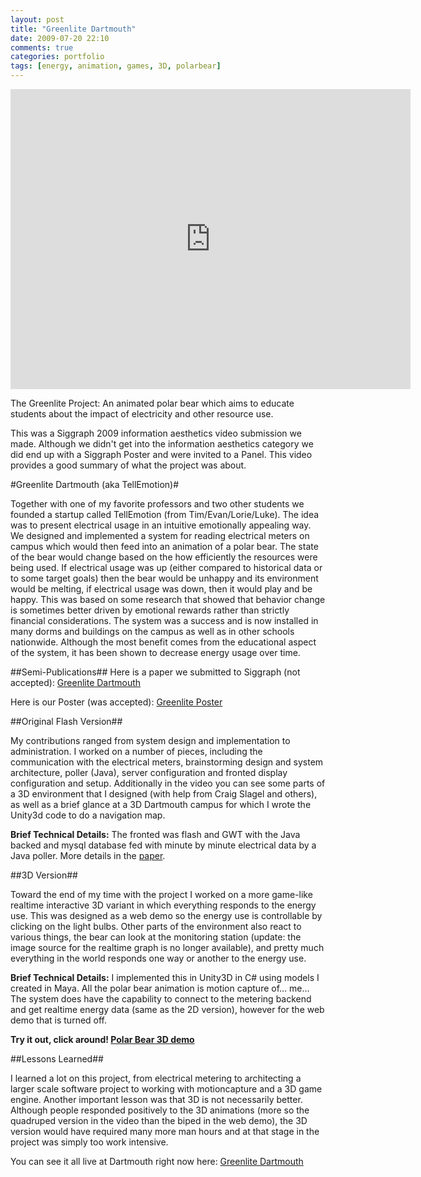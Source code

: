 ```yaml
---
layout: post
title: "Greenlite Dartmouth"
date: 2009-07-20 22:10
comments: true
categories: portfolio 
tags: [energy, animation, games, 3D, polarbear]
---
```



<iframe id="greenlite" width="640" height="480" src="http://www.youtube.com/embed/RGeYHYpLQa8?rel=0" frameborder="0" allowfullscreen></iframe>

The Greenlite Project: An animated polar bear which aims to educate students about the impact of electricity and other resource use.

This was a Siggraph 2009 information aesthetics video submission we made. Although we didn't get into the information aesthetics category we did end up with a Siggraph Poster and were invited to a Panel. This video provides a good summary of what the project was about. 


<!--more-->


#Greenlite Dartmouth (aka TellEmotion)#

Together with one of my favorite professors and two other students we founded a startup called TellEmotion (from Tim/Evan/Lorie/Luke).  The idea was to present electrical usage in an intuitive emotionally appealing way.  We designed and implemented a system for reading electrical meters on campus which would then feed into an animation of a polar bear.   The state of the bear would change based on the how efficiently the resources were being used.  If electrical usage was up (either compared to historical data or to some target goals) then the bear would be unhappy and its environment would be melting, if electrical usage was down, then it would play and be happy.  This was based on some research that showed that behavior change is sometimes better driven by emotional rewards rather than strictly financial considerations.  The system was a success and is now installed in many dorms and buildings on the campus as well as in other schools nationwide.   Although the most benefit comes from the educational aspect of the system, it has been shown to decrease energy usage over time.

##Semi-Publications##
Here is a paper we submitted to Siggraph (not accepted): [Greenlite Dartmouth](https://s3.amazonaws.com/timofei7portfolio/greenlite/siggraph_paper.pdf)

Here is our Poster (was accepted): [Greenlite Poster](https://s3.amazonaws.com/timofei7portfolio/greenlite/GreenLitePosterSiggraph.pdf)


##Original Flash Version##

My contributions ranged from system design and implementation to administration.  I worked on a number of pieces, including the communication with the electrical meters, brainstorming design and system architecture, poller (Java), server configuration and fronted display configuration and setup.  Additionally in the video you can see some parts of a 3D environment that I designed (with help from Craig Slagel and others), as well as a brief glance at a 3D Dartmouth campus for which I wrote the Unity3d code to do a navigation map.
 
**Brief Technical Details:** The fronted was flash and GWT with the Java backed and mysql database fed with minute by minute electrical data by a Java poller. More details in the [paper](https://s3.amazonaws.com/timofei7portfolio/greenlite/siggraph_paper.pdf).


##3D Version##

Toward the end of my time with the project I worked on a more game-like realtime interactive 3D variant in which everything responds to the energy use. This was designed as a web demo so the energy use is controllable by clicking on the light bulbs. Other parts of the environment also react to various things, the bear can look at the monitoring station (update: the image source for the realtime graph is no longer available), and pretty much everything in the world responds one way or another to the energy use.

**Brief Technical Details:**
I implemented this in Unity3D in C# using models I created in Maya. All the polar bear animation is motion capture of… me…  The system does have the capability to connect to the metering backend and get realtime energy data (same as the 2D version), however for the web demo that is turned off. 

**Try it out, click around!   [Polar Bear 3D demo](/pages/pBear.html)**


##Lessons Learned##

I learned a lot on this project, from electrical metering to architecting a larger scale software project to working with motioncapture and a 3D game engine.  Another important lesson was that 3D is not necessarily better. Although people responded positively to the 3D animations (more so the quadruped version in the video than the biped in the web demo), the 3D version would have required many more man hours and at that stage in the project was simply too work intensive. 

You can see it all live at Dartmouth right now here: [Greenlite Dartmouth](http://greenlite.dartmouth.edu)




